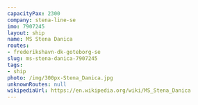 ```yaml
---
capacityPax: 2300
company: stena-line-se
imo: 7907245
layout: ship
name: MS Stena Danica
routes:
- frederikshavn-dk-goteborg-se
slug: ms-stena-danica-7907245
tags:
- ship
photo: /img/300px-Stena_Danica.jpg
unknownRoutes: null
wikipediaUrl: https://en.wikipedia.org/wiki/MS_Stena_Danica
---
```

